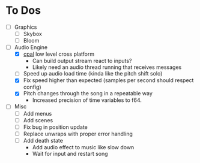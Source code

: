 # To Dos

- [ ] Graphics
  - [ ] Skybox
  - [ ] Bloom
- [ ] Audio Engine
  - [X] [cpal](https://github.com/RustAudio/cpal) low level cross platform
    - Can build output stream react to inputs?
    - Likely need an audio thread running that receives messages
  - [ ] Speed up audio load time (kinda like the pitch shift solo)
  - [X] Fix speed higher than expected (samples per second should respect config)
  - [X] Pitch changes through the song in a repeatable way
    - Increased precision of time variables to f64.
- [ ] Misc
  - [ ] Add menus
  - [ ] Add scenes
  - [ ] Fix bug in position update
  - [ ] Replace unwraps with proper error handling
  - [ ] Add death state
    - Add audio effect to music like slow down
    - Wait for input and restart song